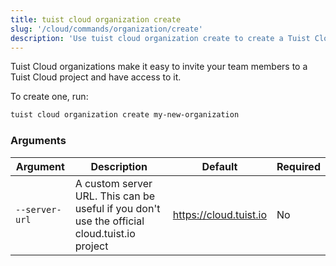 ```yaml
---
title: tuist cloud organization create
slug: '/cloud/commands/organization/create'
description: 'Use tuist cloud organization create to create a Tuist Cloud organization.'
---
```


Tuist Cloud organizations make it easy to invite your team members to a Tuist Cloud project and have access to it.

To create one, run:
```sh
tuist cloud organization create my-new-organization
```

### Arguments

| Argument | Description | Default | Required |
| -------- | ----------- | ------- | -------- |
| `--server-url` | A custom server URL. This can be useful if you don't use the official cloud.tuist.io project | https://cloud.tuist.io  | No |